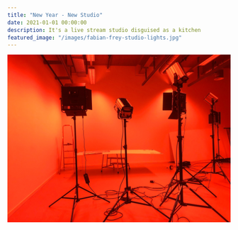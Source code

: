 ```yaml
---
title: "New Year - New Studio"
date: 2021-01-01 00:00:00
description: It's a live stream studio disguised as a kitchen
featured_image: "/images/fabian-frey-studio-lights.jpg"
---
```


![](/images/fabian-frey-studio-lights.jpg)
